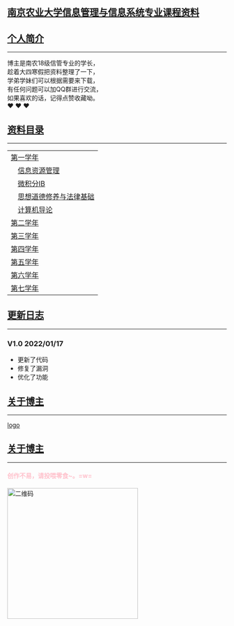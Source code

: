 ## [南京农业大学信息管理与信息系统专业课程资料](#)


## [个人简介](#)
----
博主是南农18级信管专业的学长，<br/>
趁着大四寒假把资料整理了一下，<br/>
学弟学妹们可以根据需要来下载，<br/>
有任何问题可以加QQ群进行交流，<br/>
如果喜欢的话，记得点赞收藏呦。<br/>
❤ ❤ ❤


## [资料目录](#)
----
<table>
<tr><td ><a href="#">第一学年</a></td></tr>
  <tr><td>&emsp;<a href="#">信息资源管理</a></td></tr>
  <tr><td>&emsp;<a href="#">微积分ⅠB</a></td></tr>
  <tr><td>&emsp;<a href="#">思想道德修养与法律基础</a></td></tr>
  <tr><td>&emsp;<a href="#">计算机导论</a></td></tr>
  
<tr><td ><a href="#">第二学年</a></td></tr>
  
<tr><td ><a href="#">第三学年</a></td></tr>
  
<tr><td ><a href="#">第四学年</a></td></tr>
  
<tr><td ><a href="#">第五学年</a></td></tr>
  
<tr><td ><a href="#">第六学年</a></td></tr>
  
<tr><td ><a href="#">第七学年</a></td></tr>
</table>

## [更新日志](#)
----
### V1.0 2022/01/17
* 更新了代码
* 修复了漏洞
* 优化了功能

## [关于博主](#)
----
[logo](https://images.cnblogs.com/cnblogs_com/occlive/1791664/o_200704081145xiaoen.png)


## [关于博主](#)
----
#### <p style="color:pink;">创作不易，请投喂零食~。=w=</p>
<img alt="二维码" src="https://images.cnblogs.com/cnblogs_com/occlive/1791167/o_200621150108qq.jpg" width="300px" height="300px">


